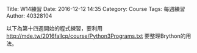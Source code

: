 Title: W14練習
Date: 2016-12-12 14:35
Category: Course
Tags: 每週練習
Author: 40328104

以下為第十四週開始的程式練習，要利用<a href="http://mde.tw/2016fallcp/course/Python3Programs.txt">http://mde.tw/2016fallcp/course/Python3Programs.txt</a> 要整理Brython的用法。

<!-- PELICAN_END_SUMMARY -->

<!-- 導入 Brython 標準程式庫 -->

<script type="text/javascript" 
    src="https://cdn.rawgit.com/brython-dev/brython/master/www/src/brython_dist.js">
</script>

<!-- 啟動 Brython -->
<script>
window.onload=function(){
brython(1);
}
</script>


<canvas id="ex1"></div>
<script type="text/python3">
from browser import document as doc
container = doc['ex1']

container<="W14練習"
</script>



<canvas id="ex2"></div>
<script type="text/python3">
from browser import document as doc
from browser import html
container = doc['ex2']
mystring=input("要印出什麼字串?")
mynum=input("要印幾次?")

for i in range(int(mynum)):
    #container<="W14練習-2"+html.BR()
    container<=mystring+html.BR()
    
    </script>
    
<pre class="brush: python">
<!-- PELICAN_END_SUMMARY -->

<!-- 導入 Brython 標準程式庫 -->

<script type="text/javascript" 
    src="https://cdn.rawgit.com/brython-dev/brython/master/www/src/brython_dist.js">
</script>

<!-- 啟動 Brython -->
<script>
window.onload=function(){
brython(1);
}
</script>


<canvas id="ex1"></div>
<script type="text/python3">
from browser import document as doc
container = doc['ex1']

container<="W14練習"
</script>



<canvas id="ex2"></div>
<script type="text/python3">
from browser import document as doc
from browser import html
container = doc['ex2']
mystring=input("要印出什麼字串?")
mynum=input("要印幾次?")

for i in range(int(mynum)):
    #container<="W14練習-2"+html.BR()
    container<=mystring+html.BR()
    
</pre>
</script>